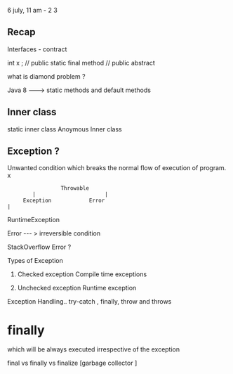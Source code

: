 6 july, 11 am - 2 3


## Recap 

Interfaces - contract  

int x ;   // public static final 
method // public abstract 

  what is diamond problem ? 



Java 8 ---> static methods and default methods 



## Inner class 
 static inner class 
 Anoymous Inner class 



## Exception ? 
Unwanted condition which breaks the normal flow of execution of program. x



                     Throwable
            |                      |
         Exception            Error 
    |
RuntimeException 






Error --- > irreversible condition 


StackOverflow Error ? 

Types of Exception 
1. Checked exception 
Compile time exceptions 


2. Unchecked exception 
Runtime exception 



Exception Handling.. 
try-catch , finally, throw and throws 


# finally
which will be always executed irrespective of the exception 


final vs finally vs finalize [garbage collector ]
















